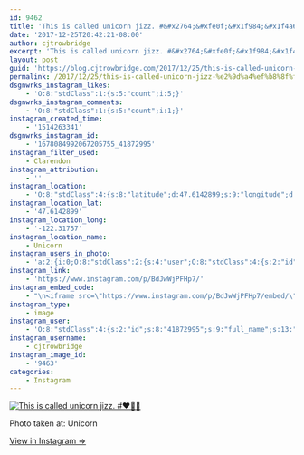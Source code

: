 ```yaml
---
id: 9462
title: 'This is called unicorn jizz. #&#x2764;&#xfe0f;&#x1f984;&#x1f4a6;'
date: '2017-12-25T20:42:21-08:00'
author: cjtrowbridge
excerpt: 'This is called unicorn jizz. #&#x2764;&#xfe0f;&#x1f984;&#x1f4a6;'
layout: post
guid: 'https://blog.cjtrowbridge.com/2017/12/25/this-is-called-unicorn-jizz-%e2%9d%a4%ef%b8%8f%f0%9f%a6%84%f0%9f%92%a6/'
permalink: /2017/12/25/this-is-called-unicorn-jizz-%e2%9d%a4%ef%b8%8f%f0%9f%a6%84%f0%9f%92%a6/
dsgnwrks_instagram_likes:
    - 'O:8:"stdClass":1:{s:5:"count";i:5;}'
dsgnwrks_instagram_comments:
    - 'O:8:"stdClass":1:{s:5:"count";i:1;}'
instagram_created_time:
    - '1514263341'
dsgnwrks_instagram_id:
    - '1678084992067205755_41872995'
instagram_filter_used:
    - Clarendon
instagram_attribution:
    - ''
instagram_location:
    - 'O:8:"stdClass":4:{s:8:"latitude";d:47.6142899;s:9:"longitude";d:-122.31757;s:4:"name";s:7:"Unicorn";s:2:"id";i:42799;}'
instagram_location_lat:
    - '47.6142899'
instagram_location_long:
    - '-122.31757'
instagram_location_name:
    - Unicorn
instagram_users_in_photo:
    - 'a:2:{i:0;O:8:"stdClass":2:{s:4:"user";O:8:"stdClass":4:{s:2:"id";s:8:"41872995";s:9:"full_name";s:13:"CJ Trowbridge";s:15:"profile_picture";s:96:"https://scontent.cdninstagram.com/t51.2885-19/s150x150/13724650_1188772791164794_142557231_a.jpg";s:8:"username";s:12:"cjtrowbridge";}s:8:"position";O:8:"stdClass":2:{s:1:"x";d:0.62430555;s:1:"y";d:0.48819444;}}i:1;O:8:"stdClass":2:{s:4:"user";O:8:"stdClass":4:{s:2:"id";s:9:"178804699";s:9:"full_name";s:11:"Andrew Mote";s:15:"profile_picture";s:97:"https://scontent.cdninstagram.com/t51.2885-19/s150x150/11849835_1622027094743769_1401467600_a.jpg";s:8:"username";s:9:"aquamatey";}s:8:"position";O:8:"stdClass":2:{s:1:"x";d:0.29166666;s:1:"y";d:0.3375;}}}'
instagram_link:
    - 'https://www.instagram.com/p/BdJwWjPFHp7/'
instagram_embed_code:
    - "\n<iframe src=\"https://www.instagram.com/p/BdJwWjPFHp7/embed/\" width=\"612\" height=\"710\" frameborder=\"0\" scrolling=\"no\" allowtransparency=\"true\" class=\"insta-image-embed\"></iframe>\n"
instagram_type:
    - image
instagram_user:
    - 'O:8:"stdClass":4:{s:2:"id";s:8:"41872995";s:9:"full_name";s:13:"CJ Trowbridge";s:15:"profile_picture";s:96:"https://scontent.cdninstagram.com/t51.2885-19/s150x150/13724650_1188772791164794_142557231_a.jpg";s:8:"username";s:12:"cjtrowbridge";}'
instagram_username:
    - cjtrowbridge
instagram_image_id:
    - '9463'
categories:
    - Instagram
---
```


[![This is called unicorn jizz. #❤️🦄💦](https://blog.cjtrowbridge.com/wp-content/uploads/2017/12/1514263341-1-1.jpg)](https://www.instagram.com/p/BdJwWjPFHp7/)

Photo taken at: Unicorn

[View in Instagram ⇒](https://www.instagram.com/p/BdJwWjPFHp7/)